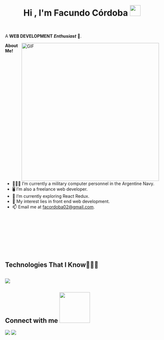 <h1 align="center"><b>Hi , I'm Facundo Córdoba </b><img src="https://media.giphy.com/media/hvRJCLFzcasrR4ia7z/giphy.gif" width="35"></h1>

<br/>

  
  A **WEB DEVELOPMENT** ***Enthusiast*** 🚀.
 
  <img align="right" alt="GIF" width="450" src="https://camo.githubusercontent.com/931c3330dd9496f5603824d9cdc3a9491571c6da661cc8a26cc3e98973bd5d3b/68747470733a2f2f63646e2e73686f706966792e636f6d2f732f66696c65732f312f303537382f333639362f313939372f742f392f6173736574732f6c6f6669626f792e6769663f763d313033343631373635323137383935383335303531363830373032323739" />

**About Me!**

- 👨🏽‍💻 I’m currently a military computer personnel in the Argentine Navy.
- 🖥️ I’m also a freelance web developer.
- 🌱 I’m currently exploring React Redux. 
- 🤔 My interest lies in front end web development.
- 📫 Email me at [facordoba02@gmail.com](mailto:facordoba02@gmail.com).

<br/>
<br/>
<br/>
<br/>
<br/>
<br/>
<br/>
<div>
  <h2 style="display: inline-block">Technologies That I Know👨🏻‍💻</h2>
<p align="left">
  <a href="https://skillicons.dev">
    <img src="https://skillicons.dev/icons?i=git,css,figma,cs,html,js,react,tailwind,vscode&perline=14" />
  </a>
</p>
</div>

<h2> Connect with me <img src='https://raw.githubusercontent.com/ShahriarShafin/ShahriarShafin/main/Assets/handshake.gif' width="100px"> </h2>
<a href="https://www.linkedin.com/in/facucordoba/"><img src="https://img.shields.io/badge/linkedin-%230077B5.svg?style=for-the-badge&logo=linkedin&logoColor=white"/></a>
<a href="mailto:facordoba02@gmail.com"><img src="https://img.shields.io/badge/Gmail-D14836?style=for-the-badge&logo=gmail&logoColor=white"/></a>
  

